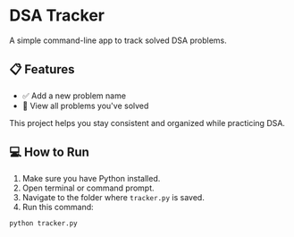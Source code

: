 # DSA Tracker

A simple command-line app to track solved DSA problems.

## 📋 Features

- ✅ Add a new problem name
- 📄 View all problems you've solved

This project helps you stay consistent and organized while practicing DSA.

## 💻 How to Run

1. Make sure you have Python installed.
2. Open terminal or command prompt.
3. Navigate to the folder where `tracker.py` is saved.
4. Run this command:

```bash
python tracker.py

